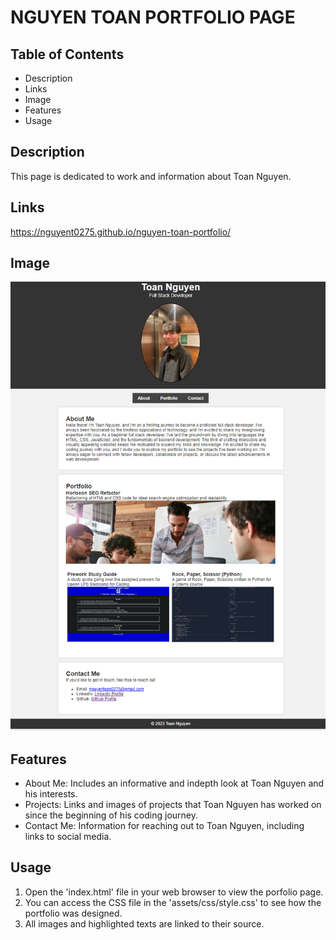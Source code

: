 # NGUYEN TOAN PORTFOLIO PAGE

## Table of Contents
- Description
- Links
- Image
- Features
- Usage

## Description
This page is dedicated to work and information about Toan Nguyen.  

## Links
https://nguyent0275.github.io/nguyen-toan-portfolio/

## Image
![Alt text](/assets/images/portfolio_page.png)

## Features
- About Me: Includes an informative and indepth look at Toan Nguyen and his interests. 
- Projects: Links and images of projects that Toan Nguyen has worked on since the beginning of his coding journey. 
- Contact Me: Information for reaching out to Toan Nguyen, including links to social media. 

## Usage
1. Open the 'index.html' file in your web browser to view the porfolio page.
2. You can access the CSS file in the 'assets/css/style.css' to see how the portfolio was designed. 
3. All images and highlighted texts are linked to their source. 